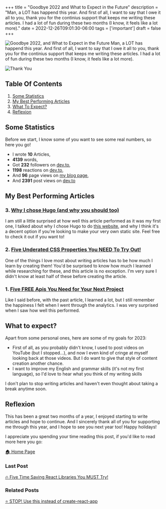 +++
title = "Goodbye 2022 and What to Expect in the Future"
description = "Man, a LOT has happend this year. And first of all, I want to say that I owe it all to you, thank you for the continius support that keeps me writing these articles. I had a lot of fun during these two months (I know, it feels like a lot more)."
date = 2022-12-26T09:01:30-06:00
tags = ['important']
draft = false
+++

![Goodbye 2022, and What to Expect in the Future](https://dev-to-uploads.s3.amazonaws.com/uploads/articles/gqks4l6xhgk1zjfx58c7.png)
Man, a LOT has happend this year. And first of all, I want to say that I owe it all to you, thank you for the continius support that keeps me writing these articles. I had a lot of fun during these two months (I know, it feels like a lot more).
<!--more-->
![Thank You](https://media.giphy.com/media/po3NDGWuAE33qmWqe3/giphy.gif)

## Table Of Contents
1. [Some Statistics](#some-statistics)
2. [My Best Performing Articles](#my-best-performing-articles)
3. [What To Expect?](#what-to-expect)
4. [Reflexion](#reflexion)

## Some Statistics
Before we start, I know some of you want to see some real numbers, so here you go!
* I wrote **10** Articles,
* **4139** words,
* Got **232** followers on [dev.to](https://dev.to/codeystein),
* **1198** reactions on [dev.to](https://dev.to/codeystein),
* And **96** page views on [my blog page](https://the-net-blog.netlify.app/),
* And **2391** post views on [dev.to](https://dev.to/codeystein)


## My Best Performing Articles
### 3. [Why I chose Hugo (and why you should too)](https://the-net-blog.netlify.app/post/why-i-chose-hugo/)
I am still a little surprised at how well this article performed as it was my first one, I talked about why I chose Hugo to do [this website](https://the-net-blog.netlify.app/), and why I think it's a decent option if you're looking to make your very own static site. Feel free to check it out if you want to!

### 2. [Five Underated CSS Properties You NEED To Try Out!](https://the-net-blog.netlify.app/post/five-underated-css-properties-you-need-to-try-out/)
One of the things I love most about writing articles has to be how much I learn by creating them! You'd be surprised to know how much I learned while researching for these, and this article is no exception. I'm very sure I didn't know at least half of these before creating the article.

### 1. [Five FREE Apis You Need for Your Next Project](https://the-net-blog.netlify.app/post/five-free-apis-you-need-for-your-next-project/)
Like I said before, with the past article, I learned a lot, but I still remember the happiness I felt when I went through the analytics. I was very surprised when I saw how well this performed.

## What to expect?
Apart from some personal ones, here are some of my goals for 2023: 
* First of all, as you probably didn't know, I used to post videos on YouTube (but I stopped...), and now I even kind of cringe at myself looking back at those videos. But I do want to give that style of content creation another chance.
* I want to improve my English and grammar skills (it's not my first language), so I'd love to hear what you think of my writing skills

I don't plan to stop writing articles and haven't even thought about taking a break anytime soon.

## Reflexion
This has been a great two months of a year, I enjoyed starting to write articles and hope to continue. And I sincerely thank all of you for supporting me through this year, and I hope to see you next year too! Happy holidays!

I appreciate you spending your time reading this post, if you'd like to read more here you go:

[🏠  Home Page](https://the-net-blog.netlify.app/)

### Last Post
[🔥 Five Time Saving React Libraries You MUST Try!](https://the-net-blog.netlify.app/post/five-time-saving-react-packages-you-must-try/)

### Related Posts
[⭐️ STOP! Use this instead of create-react-app](https://the-net-blog.netlify.app/post/what-is-open-source/)


